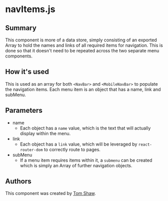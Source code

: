 # navItems.js

## Summary
This component is more of a data store, simply consisting of an exported Array to hold the names and links of all required items for navigation. This is done so that it doesn't need to be repeated across the two separate menu components.

## How it's used
This is used as an array for both `<NavBar>` and `<MobileNavBar>` to populate the navigation items. Each menu item is an object that has a name, link and subMenu.

## Parameters
* name
    * Each object has a `name` value, which is the text that will actually display within the menu.
* link
    * Each object has a `link` value, which will be leveraged by `react-router-dom` to correctly route to pages.
* subMenu
    * If a menu item requires items within it, a `submenu` can be created which is simply an Array of further navigation objects.

## Authors
This component was created by [Tom Shaw](https://github.com/tomshaw650).
